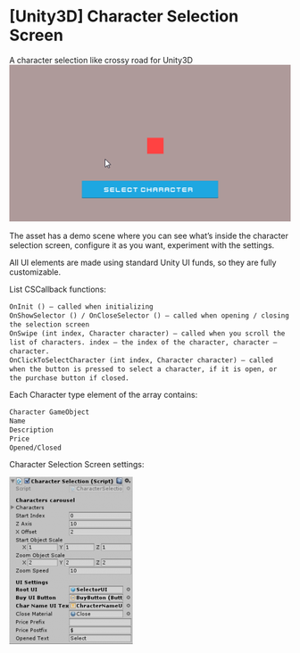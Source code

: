 # [Unity3D] Character Selection Screen
A character selection like crossy road for Unity3D
![Demo GIF](image/csdemo.gif)

The asset has a demo scene where you can see what’s inside the character selection screen, configure it as you want, experiment with the settings.

All UI elements are made using standard Unity UI funds, so they are fully customizable.

List CSCallback functions:

    OnInit () — called when initializing
    OnShowSelector () / OnCloseSelector () — called when opening / closing the selection screen
    OnSwipe (int index, Character character) — called when you scroll the list of characters. index — the index of the character, character — character.
    OnClickToSelectCharacter (int index, Character character) — called when the button is pressed to select a character, if it is open, or the purchase button if closed.

Each Character type element of the array contains:

    Character GameObject
    Name
    Description
    Price
    Opened/Closed

Character Selection Screen settings:

![Settings](image/cssettings.png)
